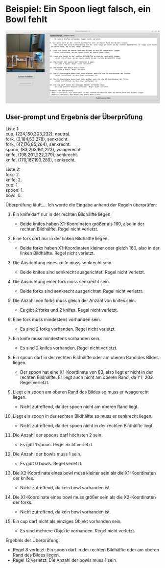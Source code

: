 # Beispiel: Ein Spoon liegt falsch, ein Bowl fehlt

![](BildSpoonBowlFehler.png)

 ## User-prompt und Ergebnis der Überprüfung
Liste 1:  
cup, (224,150,303,232), neutral.  
fork, (3,184,53,278), senkrecht.  
fork, (47,176,85,264), senkrecht.  
spoon, (83,203,161,223), waagerecht.  
knife, (198,201,222,279), senkrecht.  
knife, (170,187,193,280), senkrecht.  

Liste 2:  
fork: 2.  
knife: 2.  
cup: 1.  
spoon: 1.  
bowl: 0.

Überprüfung läuft....
Ich werde die Eingabe anhand der Regeln überprüfen:

1. Ein knife darf nur in der rechten Bildhälfte liegen.
   - Beide knifes haben X1-Koordinaten größer als 160, also in der rechten Bildhälfte. Regel nicht verletzt.

2. Eine fork darf nur in der linken Bildhälfte liegen.
   - Beide forks haben X1-Koordinaten kleiner oder gleich 160, also in der linken Bildhälfte. Regel nicht verletzt.

3. Die Ausrichtung eines knife muss senkrecht sein.
   - Beide knifes sind senkrecht ausgerichtet. Regel nicht verletzt.

4. Die Ausrichtung einer fork muss senkrecht sein.
   - Beide forks sind senkrecht ausgerichtet. Regel nicht verletzt.

5. Die Anzahl von forks muss gleich der Anzahl von knifes sein.
   - Es gibt 2 forks und 2 knifes. Regel nicht verletzt.

6. Eine fork muss mindestens vorhanden sein.
   - Es sind 2 forks vorhanden. Regel nicht verletzt.

7. Ein knife muss mindestens vorhanden sein.
   - Es sind 2 knifes vorhanden. Regel nicht verletzt.

8. Ein spoon darf in der rechten Bildhälfte oder am oberen Rand des Bildes liegen.
   - Der spoon hat eine X1-Koordinate von 83, also liegt er nicht in der rechten Bildhälfte. Er liegt auch nicht am oberen Rand, da Y1=203. Regel verletzt.

9. Liegt ein spoon am oberen Rand des Bildes so muss er waagerecht liegen.
   - Nicht zutreffend, da der spoon nicht am oberen Rand liegt.

10. Liegt ein spoon in der rechten Bildhälfte so muss er senkrecht liegen.
    - Nicht zutreffend, da der spoon nicht in der rechten Bildhälfte liegt.

11. Die Anzahl der spoons darf höchsten 2 sein.
    - Es gibt 1 spoon. Regel nicht verletzt.

12. Die Anzahl der bowls muss 1 sein.
    - Es gibt 0 bowls. Regel verletzt.

13. Die X2-Koordinate eines bowl muss kleiner sein als die X1-Koordinaten der knifes.
    - Nicht zutreffend, da kein bowl vorhanden ist.

14. Die X1-Koordinate eines bowl muss größer sein als die X2-Koordinaten der forks.
    - Nicht zutreffend, da kein bowl vorhanden ist.

15. Ein cup darf nicht als einziges Objekt vorhanden sein.
    - Es sind mehrere Objekte vorhanden. Regel nicht verletzt.

Ergebnis der Überprüfung:
- Regel 8 verletzt: Ein spoon darf in der rechten Bildhälfte oder am oberen Rand des Bildes liegen.
- Regel 12 verletzt: Die Anzahl der bowls muss 1 sein.

